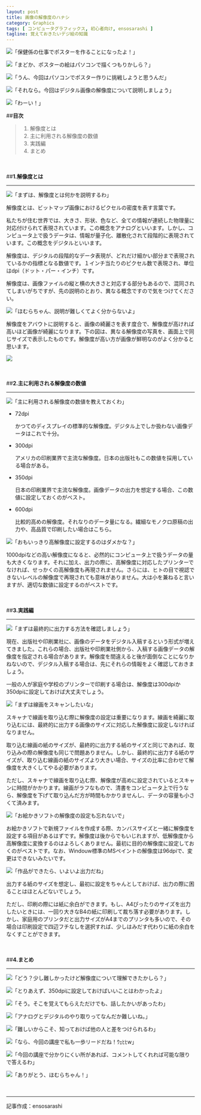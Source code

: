 ```yaml
---
layout: post
title: 画像の解像度のハナシ
category: Graphics
tags: [ コンピュータグラフィックス, 初心者向け, ensosarashi ]
tagline: 覚えておきたいデジ絵の知識
---
```


![](http://cloud.github.com/downloads/ensosarashi/Icon/mado_n.png)「保健係の仕事でポスターを作ることになったよ！」

![](http://cloud.github.com/downloads/ensosarashi/Icon/homu_n.png)「まどか、ポスターの絵はパソコンで描くつもりかしら？」

![](http://cloud.github.com/downloads/ensosarashi/Icon/mado_n.png)「うん、今回はパソコンでポスター作りに挑戦しようと思うんだ」

![](http://cloud.github.com/downloads/ensosarashi/Icon/homu_n.png)「それなら。今回はデジタル画像の解像度について説明しましょう」

![](http://cloud.github.com/downloads/ensosarashi/Icon/mado_n.png)「わーい！」

##**目次**

>1. 解像度とは
>2. 主に利用される解像度の数値
>3. 実践編
>4. まとめ

　

##**1.解像度とは**

----------

![](http://cloud.github.com/downloads/ensosarashi/Icon/homu_n.png)「まずは、解像度とは何かを説明するわ」

解像度とは、ビットマップ画像におけるピクセルの密度を表す言葉です。

私たちが住む世界では、大きさ、形状、色など、全ての情報が連続した物理量に対応付けられて表現されています。この概念をアナログといいます。しかし、コンピュータ上で扱うデータは、情報が量子化、離散化されて段階的に表現されています。この概念をデジタルといいます。

解像度は、デジタルの段階的なデータ表現が、どれだけ細かい部分まで表現されているかの指標となる数値です。１インチ当たりのピクセル数で表現され、単位はdpi（ドット・パー・インチ）です。

解像度は、画像ファイルの縦と横の大きさと対応する部分もあるので、混同されてしまいがちですが、先の説明のとおり、異なる概念ですので気をつけてください。

![](http://cloud.github.com/downloads/ensosarashi/Icon/mado_n.png)「ほむらちゃん、説明が難しくてよく分からないよ」

解像度をアバウトに説明すると、画像の綺麗さを表す度合で、解像度が高ければ高いほど画像が綺麗になります。下の図は、異なる解像度の写真を、画面上で同じサイズで表示したものです。解像度が高い方が画像が鮮明なのがよく分かると思います。

![](http://cloud.github.com/downloads/ensosarashi/DotsPerInch/comparison.jpg)

　

##**2.主に利用される解像度の数値**

----------

![](http://cloud.github.com/downloads/ensosarashi/Icon/homu_n.png)「主に利用される解像度の数値を教えておくわ」

- 72dpi

	かつてのディスプレイの標準的な解像度。デジタル上でしか扱わない画像データはこれで十分。

- 300dpi

	アメリカの印刷業界で主流な解像度。日本の出版社もこの数値を採用している場合がある。

- 350dpi

	日本の印刷業界で主流な解像度。画像データの出力を想定する場合、この数値に設定しておくのがベスト。

- 600dpi

	比較的高めの解像度。それなりのデータ量になる。繊細なモノクロ原稿の出力や、高品質で印刷したい場合はこちら。

![](http://cloud.github.com/downloads/ensosarashi/Icon/mado_n.png)「おもいっきり高解像度に設定するのはダメかな？」

1000dpiなどの高い解像度になると、必然的にコンピュータ上で扱うデータの量も大きくなります。それに加え、出力の際に、高解像度に対応したプリンターでなければ、せっかくの高解像度も再現されません。さらには、ヒトの目で視認できないレベルの解像度で再現されても意味がありません。大は小を兼ねると言いますが、適切な数値に設定するのがベストです。

　

##**3.実践編**

----------

![](http://cloud.github.com/downloads/ensosarashi/Icon/homu_n.png)「まずは最終的に出力する方法を確認しましょう」

現在、出版社や印刷業社に、画像のデータをデジタル入稿するという形式が増えてきました。これらの場合、出版社や印刷業社側から、入稿する画像データの解像度を指定される場合があります。解像度を間違えると後が面倒なことになりかねないので、デジタル入稿する場合は、先にそれらの情報をよく確認しておきましょう。

一般の人が家庭や学校のプリンターで印刷する場合は、解像度は300dpiか350dpiに設定しておけば大丈夫でしょう。

![](http://cloud.github.com/downloads/ensosarashi/Icon/mado_n.png)「まずは線画をスキャンしたいな」

スキャナで線画を取り込む際に解像度の設定は重要になります。線画を綺麗に取り込むには、最終的に出力する画像のサイズに対応した解像度に設定しなければなりません。

取り込む線画の紙のサイズが、最終的に出力する紙のサイズと同じであれば、取り込みの際の解像度も同じで問題ありません。しかし、最終的に出力する紙のサイズが、取り込む線画の紙のサイズより大きい場合、サイズの比率に合わせて解像度を大きくしてやる必要があります。

ただし、スキャナで線画を取り込む際、解像度が高めに設定されているとスキャンに時間がかかります。線画がラフなもので、清書をコンピュータ上で行うなら、解像度を下げて取り込んだ方が時間もかかりませんし、データの容量も小さくて済みます。

![](http://cloud.github.com/downloads/ensosarashi/Icon/homu_n.png)「お絵かきソフトの解像度の設定も忘れないで」

お絵かきソフトで新規ファイルを作成する際、カンバスサイズと一緒に解像度を設定する項目があるはずです。解像度は後からでもいじれますが、低解像度から高解像度に変換するのはよろしくありません。最初に目的の解像度に設定しておくのがベストです。なお、Windouw標準のMSペイントの解像度は96dpiで、変更はできないみたいです。

![](http://cloud.github.com/downloads/ensosarashi/Icon/mado_n.png)「作品ができたら、いよいよ出力だね」

出力する紙のサイズを想定し、最初に設定をちゃんとしておけば、出力の際に困ることはほとんどないでしょう。

ただし、印刷の際には紙に余白ができます。もし、A4ぴったりのサイズを出力したいときには、一回り大きなB4の紙に印刷して裁ち落す必要があります。しかし、家庭用のプリンタだと出力サイズがA4までのプリンタも多いので、その場合は印刷設定で四辺フチなしを選択すれば、少しはみだす代わりに紙の余白をなくすことができます。

　

##**4.まとめ**

----------

![](http://cloud.github.com/downloads/ensosarashi/Icon/homu_n.png)「どう？少し難しかったけど解像度について理解できたかしら？」

![](http://cloud.github.com/downloads/ensosarashi/Icon/mado_n.png)「とりあえず、350dpiに設定しておけばいいことはわかったよ」

![](http://cloud.github.com/downloads/ensosarashi/Icon/homu_n.png)「そう。そこを覚えてもらえただけでも、話したかいがあったわ」

![](http://cloud.github.com/downloads/ensosarashi/Icon/mado_n.png)「アナログとデジタルのやり取りってなんだか難しいね。」

![](http://cloud.github.com/downloads/ensosarashi/Icon/homu_n.png)「難しいからこそ、知っておけば他の人と差をつけられるわ」

![](http://cloud.github.com/downloads/ensosarashi/Icon/mado_n.png)「なら、今回の講座で私も一歩リードだね！ｳｪﾋﾋw」

![](http://cloud.github.com/downloads/ensosarashi/Icon/homu_n.png)「今回の講座で分かりにくい所があれば、コメントしてくれれば可能な限りで答えるわ」

![](http://cloud.github.com/downloads/ensosarashi/Icon/mado_n.png)「ありがとう、ほむらちゃん！」

　

----------

記事作成：ensosarashi